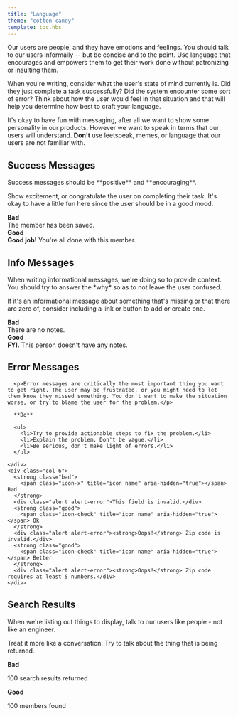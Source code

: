 ```yaml
---
title: "Language"
theme: "cotton-candy"
template: toc.hbs
---
```


Our users are people, and they have emotions and feelings. You should talk to our users informally -- but be concise and to the point. Use language that encourages and empowers them to get their work done without patronizing or insulting them.

When you're writing, consider what the user's state of mind currently is. Did they just complete a task successfully? Did the system encounter some sort of error? Think about how the user would feel in that situation and that will help you determine how best to craft your language.

It's okay to have fun with messaging, after all we want to show some personality in our products. However we want to speak in terms that our users will understand. **Don't** use leetspeak, memes, or language that our users are not familiar with.

## Success Messages

<div class="section">
  <div class="grid">
    <div class="col-6">
      <p>
        Success messages should be **positive** and **encouraging**.
      </p>
      <p>
        Show excitement, or congratulate the user on completing their task. It's okay to have a little fun here since the user should be in a good mood.
      </p>
    </div>
    <div class="col-6">
      <strong class="bad">
        <span class="icon-x" title="icon name" aria-hidden="true"></span> Bad
      </strong>
      <div class="alert alert-success">The member has been saved.</div>
      <strong class="good">
        <span class="icon-check" title="icon name" aria-hidden="true"></span> Good
      </strong>
      <div class="alert alert-success"><strong>Good job!</strong> You're all done with this member.</div>
    </div>
  </div>
</div>

## Info Messages

<div class="section">
  <div class="grid">
    <div class="col-6">
      <p>When writing informational messages, we're doing so to provide context. You should try to answer the *why* so as to not leave the user confused.</p>
      <p>If it's an informational message about something that's missing or that there are zero of, consider including a link or button to add or create one.</p>
    </div>
    <div class="col-6">
      <strong class="bad">
        <span class="icon-x" title="icon name" aria-hidden="true"></span> Bad
      </strong>
      <div class="alert alert-info">There are no notes.</div>
      <strong class="good">
        <span class="icon-check" title="icon name" aria-hidden="true"></span> Good
      </strong>
      <div class="alert alert-info"><strong>FYI.</strong> This person doesn't have any notes.</div>
    </div>
  </div>
</div>

## Error Messages

<div class="section">
  <div class="grid">
    <div class="col-6">

      <p>Error messages are critically the most important thing you want to get right. The user may be frustrated, or you might need to let them know they missed something. You don't want to make the situation worse, or try to blame the user for the problem.</p>

      **Do**

      <ul>
        <li>Try to provide actionable steps to fix the problem.</li>
        <li>Explain the problem. Don't be vague.</li>
        <li>Be serious, don't make light of errors.</li>
      </ul>

    </div>
    <div class="col-6">
      <strong class="bad">
        <span class="icon-x" title="icon name" aria-hidden="true"></span> Bad
      </strong>
      <div class="alert alert-error">This field is invalid.</div>
      <strong class="good">
        <span class="icon-check" title="icon name" aria-hidden="true"></span> Ok
      </strong>
      <div class="alert alert-error"><strong>Oops!</strong> Zip code is invalid.</div>
      <strong class="good">
        <span class="icon-check" title="icon name" aria-hidden="true"></span> Better
      </strong>
      <div class="alert alert-error"><strong>Oops!</strong> Zip code requires at least 5 numbers.</div>
    </div>
  </div>
</div>

## Search Results

<div class="section">
  <div class="grid">
    <div class="col-6">
      <p>When we're listing out things to display, talk to our users like people - not like an engineer.</p>
      <p>Treat it more like a conversation. Try to talk about the thing that is being returned.</p>
    </div>
    <div class="col-6">
      <strong class="bad">
        <span class="icon-x" title="icon name" aria-hidden="true"></span> Bad
      </strong>
      <p>100 search results returned</p>
      <strong class="good">
        <span class="icon-check" title="icon name" aria-hidden="true"></span> Good
      </strong>
      <p>100 members found</p>
    </div>
  </div>
</div>

